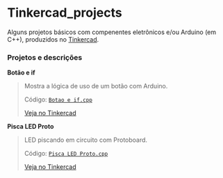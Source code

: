 # Tinkercad_projects
Alguns projetos básicos com compenentes eletrônicos e/ou Arduino (em C++), produzidos no [Tinkercad](https://www.tinkercad.com/).

### Projetos e descrições
**Botão e if**
  > Mostra a lógica de uso de um botão com Arduino.
  >
  > Código: [```Botao e if.cpp```](https://github.com/luc-gh/Tinkercad_projects/blob/main/Botao%20e%20if/Botao%20e%20if.cpp)
  > 
  > [Veja no Tinkercad](https://www.tinkercad.com/things/aeXOiZ0cFK1?sharecode=TisdrU9xlsCqM0HbKAnWyd3PhvWnsnqB0o2tSY-jC9k)
 
**Pisca LED Proto**
  > LED piscando em circuito com Protoboard.
  >
  > Código: [```Pisca LED Proto.cpp```](https://github.com/luc-gh/Tinkercad_projects/blob/main/Pisca%20LED%20Proto/Pisca%20LED%20Proto.cpp)
  >
  > [Veja no Tinkercad](https://www.tinkercad.com/things/2KBfwQQqfxu?sharecode=KZ-P0NoZqz7EXSBD0khNZBMzxFxJhFo_4eZRSCYw-WQ)
